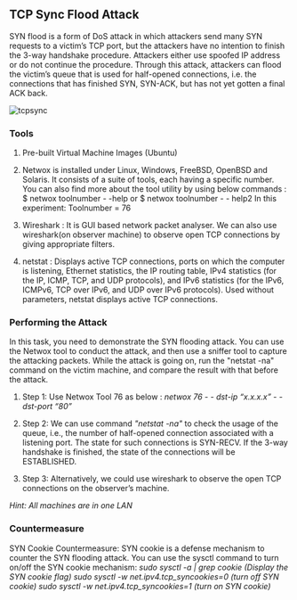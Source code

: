 ## TCP Sync Flood Attack
SYN flood is a form of DoS attack in which attackers send many SYN requests to a victim’s TCP port, but the attackers have no intention to finish the 3-way handshake procedure. Attackers either use spoofed IP address or do not continue the procedure. Through this attack, attackers can flood the victim’s queue that is used for half-opened connections, i.e. the connections that has finished SYN, SYN-ACK, but has not yet gotten a final ACK back. 

![tcpsync](https://github.com/simpyparveen/simpyparveen.github.io/main/_posts/tcpsync.png)


### Tools
1. Pre-built Virtual Machine Images (Ubuntu)
2. Netwox is installed under Linux, Windows, FreeBSD, OpenBSD and Solaris. It consists of a suite of tools, each having a specific number. You can also find more about the tool utility by using below commands :
		 $ netwox toolnumber  - -help 	or	 $ netwox toolnumber  - - help2	
           In this experiment: Toolnumber = 76
           
3. Wireshark :  It is GUI based network packet analyser.  We can also use wireshark(on observer machine) to observe open TCP connections by giving appropriate filters.

4. netstat : Displays active TCP connections, ports on which the computer is listening, Ethernet statistics, the IP routing table, IPv4 statistics (for the IP, ICMP, TCP, and UDP protocols), and IPv6 statistics (for the IPv6, ICMPv6, TCP over IPv6, and UDP over IPv6 protocols). Used without parameters, netstat displays active TCP connections.


### Performing the Attack
In this task, you need to demonstrate the SYN flooding attack. You can use the Netwox tool to conduct the attack, and then use a sniffer tool to capture the attacking packets. While the attack is going on, run the "netstat -na" command on the victim machine, and compare the result with that before the attack. 

1. Step 1: Use Netwox Tool 76 as below : *netwox 76 - - dst-ip “x.x.x.x” - - dst-port “80”*

2. Step 2: We can use command *"netstat -na"* to check the usage of the queue, i.e., the number of half-opened connection associated with a listening port. The state for such connections is SYN-RECV. If the 3-way handshake is finished, the state of the connections will be ESTABLISHED.

3. Step 3: Alternatively, we could use wireshark to observe the open TCP connections on the observer’s machine.

*Hint: All machines are in one LAN*

### Countermeasure
SYN Cookie Countermeasure: SYN cookie is a defense mechanism to counter the SYN flooding attack.	You can use the sysctl command to turn on/off the SYN cookie mechanism:
    *sudo sysctl -a | grep cookie (Display the SYN cookie flag)*
	  *sudo sysctl -w net.ipv4.tcp_syncookies=0 (turn off SYN cookie)*
	  *sudo sysctl -w net.ipv4.tcp_syncookies=1 (turn on SYN cookie)*

